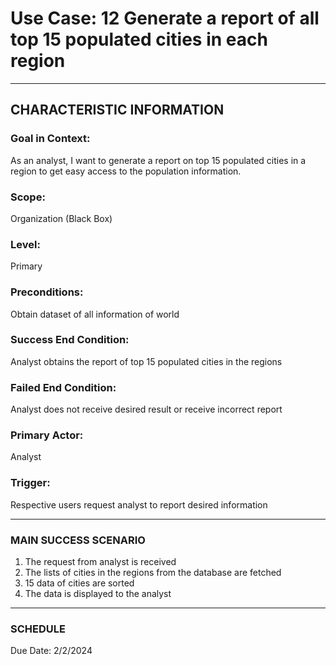 # Use Case: 12 	Generate a report of all top 15 populated cities in each region

----------------------
## CHARACTERISTIC INFORMATION
### Goal in Context: 
As an analyst, I want to generate a report on top 15 populated cities in a region to get easy access to the population information.
### Scope: 
Organization (Black Box)
### Level: 
Primary
### Preconditions: 
Obtain dataset of all information of world
### Success End Condition: 
Analyst obtains the report of top 15 populated cities in the regions
### Failed End Condition: 
Analyst does not receive desired result or receive incorrect report
### Primary Actor: 
Analyst
### Trigger: 
Respective users request analyst to report desired information

----------------------
### MAIN SUCCESS SCENARIO
1.	The request from analyst is received
2.	The lists of cities in the regions from the database are fetched
3.	15 data of cities are sorted
4.	The data is displayed to the analyst
----------------------
### SCHEDULE
Due Date: 2/2/2024
